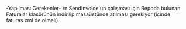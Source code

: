 -Yapılması Gerekenler- \n
SendInvoice'un çalışması için Repoda bulunan Faturalar klasörünün indirilip masaüstünde atılması gerekiyor (içinde faturas.xml de olmalı).
